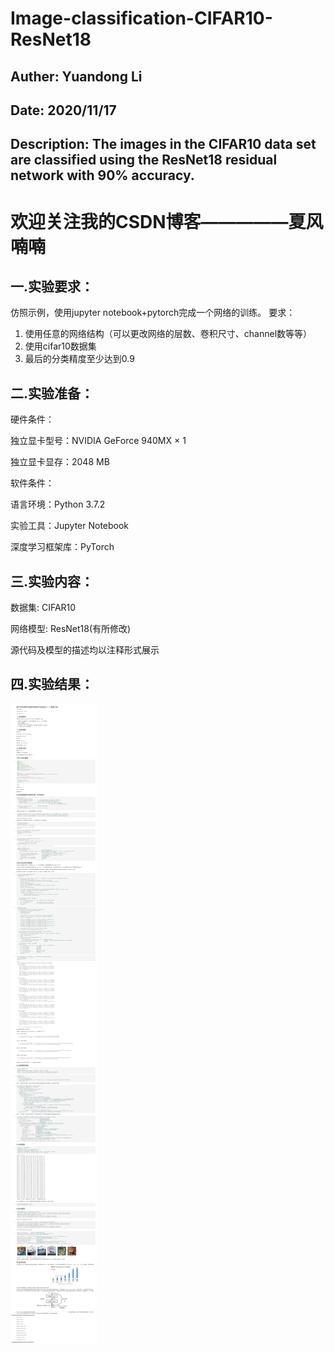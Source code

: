 # Image-classification-CIFAR10-ResNet18

## Auther: Yuandong Li
## Date: 2020/11/17
## Description: The images in the CIFAR10 data set are classified using the ResNet18 residual network with 90% accuracy. 

# 欢迎关注我的CSDN博客—————夏风喃喃

## 一.实验要求：
仿照示例，使用jupyter notebook+pytorch完成一个网络的训练。 要求：
1. 使用任意的网络结构（可以更改网络的层数、卷积尺寸、channel数等等）
2. 使用cifar10数据集
3. 最后的分类精度至少达到0.9

## 二.实验准备：

硬件条件：

独立显卡型号：NVIDIA GeForce 940MX × 1

独立显卡显存：2048 MB

软件条件：

语言环境：Python 3.7.2

实验工具：Jupyter Notebook

深度学习框架库：PyTorch

## 三.实验内容：

数据集: CIFAR10

网络模型: ResNet18(有所修改)

源代码及模型的描述均以注释形式展示

## 四.实验结果：


![images1](https://github.com/Li-Y-D/Image-classification-CIFAR10-ResNet18/blob/main/images/%E6%88%AA%E5%9B%BE.png)

